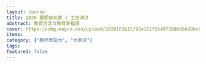 ```yaml
---
layout: course
title: 2020 暑期成长营 | 主旨演讲
abstract: 教育信念与教育幸福感
cover: https://img.mayun.xin/upload/2020102615/93a172f264975b06666d0bc667838ee5.jpg
items:
category: ["教师思变力", "大家说"]
tags:
featured: false
---
```


